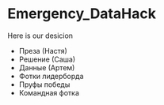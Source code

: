 # Emergency_DataHack
Here is our desicion




- Преза (Настя)
- Решение (Саша)
- Данные (Артем)
- Фотки лидерборда
- Пруфы победы
- Командная фотка
